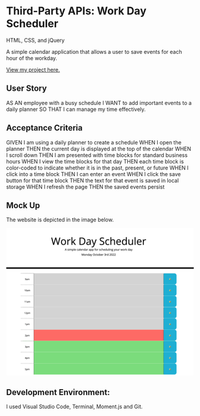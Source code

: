# Third-Party APIs: Work Day Scheduler
HTML, CSS, and jQuery

A simple calendar application that allows a user to save events for each hour of the workday.

<a href="https://n-roz.github.io/workday-scheduler/">View my project here.</a>

## User Story

AS AN employee with a busy schedule
I WANT to add important events to a daily planner
SO THAT I can manage my time effectively.

## Acceptance Criteria

GIVEN I am using a daily planner to create a schedule
WHEN I open the planner
THEN the current day is displayed at the top of the calendar
WHEN I scroll down
THEN I am presented with time blocks for standard business hours
WHEN I view the time blocks for that day
THEN each time block is color-coded to indicate whether it is in the past, present, or future
WHEN I click into a time block
THEN I can enter an event
WHEN I click the save button for that time block
THEN the text for that event is saved in local storage
WHEN I refresh the page
THEN the saved events persist

## Mock Up
The website is depicted in the image below.

<img src="docs/Screen Shot 2022-10-03 at 2.07.20 PM.png"></img>

## Development Environment:
I used Visual Studio Code, Terminal, Moment.js and Git.